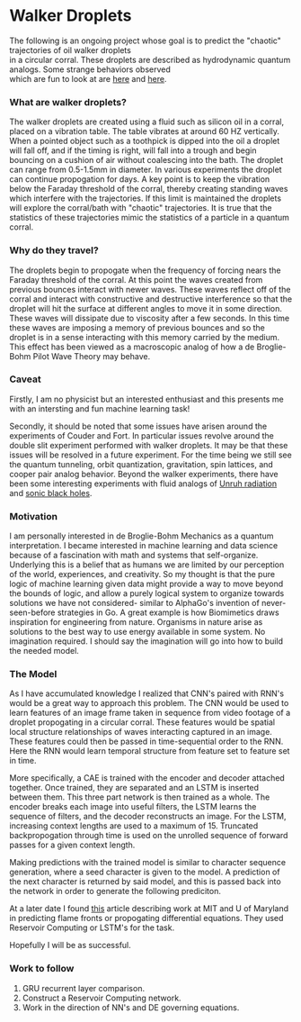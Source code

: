 # Walker Droplets
The following is an ongoing project whose goal is to predict the "chaotic" trajectories of oil walker droplets<br>
in a circular corral.  These droplets are described as hydrodynamic quantum analogs. Some strange behaviors observed<br> 
which are fun to look at are [here](https://www.youtube.com/watch?v=-2yYgfaU6Ik) and [here](https://www.youtube.com/watch?v=MP-NZ5EoTm4).<br>

### What are walker droplets?
The walker droplets are created using a fluid such as silicon oil in a corral, placed on a vibration table. The table
vibrates at around 60 HZ vertically.  When a pointed object such as a toothpick is dipped into the oil a droplet will
fall off, and if the timing is right, will fall into a trough and begin bouncing on a cushion of air without coalescing
into the bath. The droplet can range from 0.5-1.5mm in diameter. In various experiments the droplet can continue propogation
for days. A key point is to keep the vibration below the Faraday threshold of the corral, thereby creating standing waves
which interfere with the trajectories. If this limit is maintained the droplets will explore the corral/bath with "chaotic" 
trajectories.  It is true that the statistics of these trajectories mimic the statistics of a particle in a quantum corral.

### Why do they travel?
The droplets begin to propogate when the frequency of forcing nears the Faraday threshold of the corral.  At this point the
waves created from previous bounces interact with newer waves.  These waves reflect off of the corral and interact with
constructive and destructive interference so that the droplet will hit the surface at different angles to move it in some
direction.  These waves will dissipate due to viscosity after a few seconds.  In this time these waves are imposing a memory
of previous bounces and so the droplet is in a sense interacting with this memory carried by the medium. This effect has been
viewed as a macroscopic analog of how a de Broglie-Bohm Pilot Wave Theory may behave.  

### Caveat
Firstly, I am no physicist but an interested enthusiast and this presents me with an intersting and fun machine learning task!

Secondly, it should be noted that some issues have arisen around the experiments of Couder and Fort. In particular issues
revolve around the double slit experiment performed with walker droplets. It may be that these issues will be resolved in a 
future experiment. For the time being we still see the quantum tunneling, orbit quantization, gravitation, spin lattices, and 
cooper pair analog behavior. Beyond the walker experiments, there have been some interesting experiments with fluid analogs of
[Unruh radiation](https://journals.aps.org/pra/abstract/10.1103/PhysRevA.98.022118) and [sonic black holes](https://www.quantamagazine.org/philosophers-debate-new-sonic-black-hole-discovery-20190625/).  

### Motivation
I am personally interested in de Broglie-Bohm Mechanics as a quantum interpretation.  I became interested in machine learning
and data science because of a fascination with math and systems that self-organize. Underlying this is a belief that as humans
we are limited by our perception of the world, experiences, and creativity.  So my thought is that the pure logic of machine
learning given data might provide a way to move beyond the bounds of logic, and allow a purely logical system to organize
towards solutions we have not considered- similar to AlphaGo's invention of never-seen-before strategies in Go. A great 
example is how Biomimetics draws inspiration for engineering from nature. Organisms in nature arise as solutions to the best
way to use energy available in some system.  No imagination required. I should say the imagination will go into how to build 
the needed model.

### The Model
As I have accumulated knowledge I realized that CNN's paired with RNN's would be a great way to approach this problem. The
CNN would be used to learn features of an image frame taken in sequence from video footage of a droplet propogating
in a circular corral. These features would be spatial local structure relationships of waves interacting captured in an image. 
These features could then be passed in time-sequential order to the RNN. Here the RNN would learn temporal structure from 
feature set to feature set in time.

More specifically, a CAE is trained with the encoder and decoder attached together. Once trained, they are separated
and an LSTM is inserted between them. This three part network is then trained as a whole. The encoder breaks each image
into useful filters, the LSTM learns the sequence of filters, and the decoder reconstructs an image. For the LSTM, increasing 
context lengths are used to a maximum of 15. Truncated backpropogation through time is used on the unrolled sequence of 
forward passes for a given context length. 

Making predictions with the trained model is similar to character sequence generation, where a seed character is given to the 
model. A prediction of the next character is returned by said model, and this is passed back into the network in order to 
generate the following prediciton.

At a later date I found [this](https://www.quantamagazine.org/machine-learnings-amazing-ability-to-predict-chaos-20180418/) 
article describing work at MIT and U of Maryland in predicting flame fronts or propogating differential equations. They used 
Reservoir Computing or LSTM's for the task.

Hopefully I will be as successful.

### Work to follow
1) GRU recurrent layer comparison.
2) Construct a Reservoir Computing network.
3) Work in the direction of NN's and DE governing equations.


